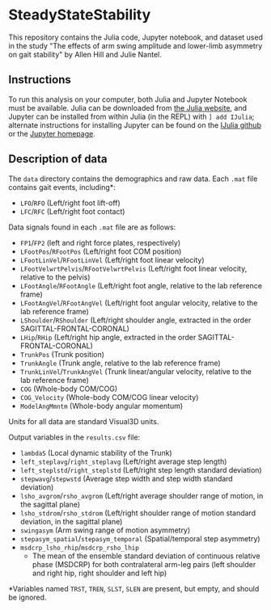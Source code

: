 # SteadyStateStability

This repository contains the Julia code, Jupyter notebook, and dataset used in the study "The effects of arm swing amplitude and lower-limb asymmetry on gait stability" by Allen Hill and Julie Nantel.

## Instructions

To run this analysis on your computer, both Julia and Jupyter Notebook must be available. Julia can be downloaded from [the Julia website](https://julialang.org/downloads/), and Jupyter can be installed from within Julia (in the REPL) with `] add IJulia`; alternate instructions for installing Jupyter can be found on the [IJulia github](https://github.com/JuliaLang/IJulia.jl) or the [Jupyter homepage](https://jupyter.org/install).

## Description of data

The `data` directory contains the demographics and raw data. Each `.mat` file contains gait events, including\*:

- `LFO`/`RFO` (Left/right foot lift-off)
- `LFC`/`RFC` (Left/right foot contact)

Data signals found in each `.mat` file are as follows:

- `FP1`/`FP2` (left and right force plates, respectively)
- `LFootPos`/`RFootPos` (Left/right foot COM position)
- `LFootLinVel`/`RFootLinVel` (Left/right foot linear velocity)
- `LFootVelwrtPelvis`/`RFootVelwrtPelvis` (Left/right foot linear velocity, relative to the pelvis)
- `LFootAngle`/`RFootAngle` (Left/right foot angle, relative to the lab reference frame)
- `LFootAngVel`/`RFootAngVel` (Left/right foot angular velocity, relative to the lab reference frame)
- `LShoulder`/`RShoulder` (Left/right shoulder angle, extracted in the order SAGITTAL-FRONTAL-CORONAL)
- `LHip`/`RHip` (Left/right hip angle, extracted in the order SAGITTAL-FRONTAL-CORONAL)
- `TrunkPos` (Trunk position)
- `TrunkAngle` (Trunk angle, relative to the lab reference frame)
- `TrunkLinVel`/`TrunkAngVel` (Trunk linear/angular velocity, relative to the lab reference frame)
- `COG` (Whole-body COM/COG)
- `COG_Velocity` (Whole-body COM/COG linear velocity)
- `ModelAngMmntm` (Whole-body angular momentum)

Units for all data are standard Visual3D units.

Output variables in the `results.csv` file:

- `lambdaS` (Local dynamic stability of the Trunk)
- `left_steplavg`/`right_steplavg` (Left/right average step length)
- `left_steplstd`/`right_steplstd` (Left/right step length standard deviation)
- `stepwavg`/`stepwstd` (Average step width and step width standard deviation)
- `lsho_avgrom`/`rsho_avgrom` (Left/right average shoulder range of motion, in the sagittal plane)
- `lsho_stdrom`/`rsho_stdrom` (Left/right shoulder range of motion standard deviation, in the sagittal plane)
- `swingasym` (Arm swing range of motion asymmetry)
- `stepasym_spatial`/`stepasym_temporal` (Spatial/temporal step asymmetry)
- `msdcrp_lsho_rhip`/`msdcrp_rsho_lhip`
  - The mean of the ensemble standard deviation of continuous relative phase (MSDCRP) for both contralateral arm-leg pairs (left shoulder and right hip, right shoulder and left hip)

\*Variables named `TRST`, `TREN`, `SLST`, `SLEN` are present, but empty, and should be ignored.

